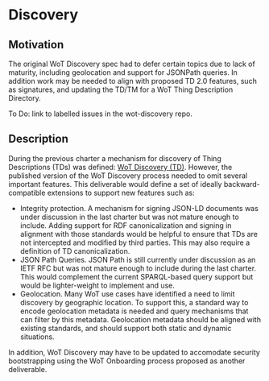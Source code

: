 # Discovery

## Motivation
The original WoT Discovery spec had to defer certain topics due to lack of
maturity, including geolocation and support for JSONPath queries.  In addition
work may be needed to align with proposed TD 2.0 features, such as signatures,
and updating the TD/TM for a WoT Thing Description Directory.

To Do: link to labelled issues in the wot-discovery repo.

## Description

<p>During the previous charter a mechanism for discovery of Thing Descriptions (TDs)
   was defined:
   <a href="http://www.w3.org/TR/wot-discovery">WoT Discovery (TD)</a>.
   However, the published version of the WoT Discovery process needed to omit
   several important features.  This deliverable would define a set of
   ideally backward-compatible extensions to support new features such as:
</p>
<ul>
  <li>Integrity protection.  A mechanism for signing JSON-LD documents
      was under discussion in the last charter but was not mature enough to
      include.  Adding support for RDF canonicalization and signing in 
      alignment with those standards would be helpful to ensure that 
      TDs are not intercepted and modified by third parties.  This may
      also require a definition of TD canonicalization.</li>
  <li>JSON Path Queries.  JSON Path is still currently under discussion
      as an IETF RFC but was not mature enough to include during the last
      charter.  This would complement the current SPARQL-based query support
      but would be lighter-weight to implement and use.</li>
  <li>Geolocation.  Many WoT use cases have identified a need to 
      limit discovery by geographic location.  To support this, a standard
      way to encode geolocation metadata is needed and query mechanisms
      that can filter by this metadata.  Geolocation metadata should be 
      aligned with existing standards, and should support both static and
      dynamic situations.</li>
</ul>
<p>In addition, WoT Discovery may have to be updated to accomodate
   security bootstrapping using the WoT Onboarding process proposed as
   another deliverable.
</p>
